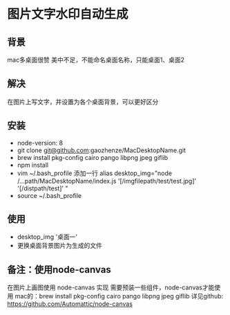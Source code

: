

# 图片文字水印自动生成

## 背景
mac多桌面很赞 
美中不足，不能命名桌面名称，只能桌面1、桌面2

## 解决
在图片上写文字，并设置为各个桌面背景，可以更好区分

## 安装
 * node-version: 8
 * git clone git@github.com:gaozhenze/MacDesktopName.git
 * brew install pkg-config cairo pango libpng jpeg giflib
 * npm install
 * vim ~/.bash_profile
添加一行 alias desktop_img="node /...path/MacDesktopName/index.js '[/imgfilepath/test/test.jpg]' '[/distpath/test]' "
 * source ~/.bash_profile

## 使用
 * desktop_img '桌面一'
 * 更换桌面背景图片为生成的文件

## 备注：使用node-canvas
在图片上画图使用 node-canvas 实现 
需要预装一些组件，node-canvas才能使用 
mac的：brew install pkg-config cairo pango libpng jpeg giflib 
详见github: https://github.com/Automattic/node-canvas

